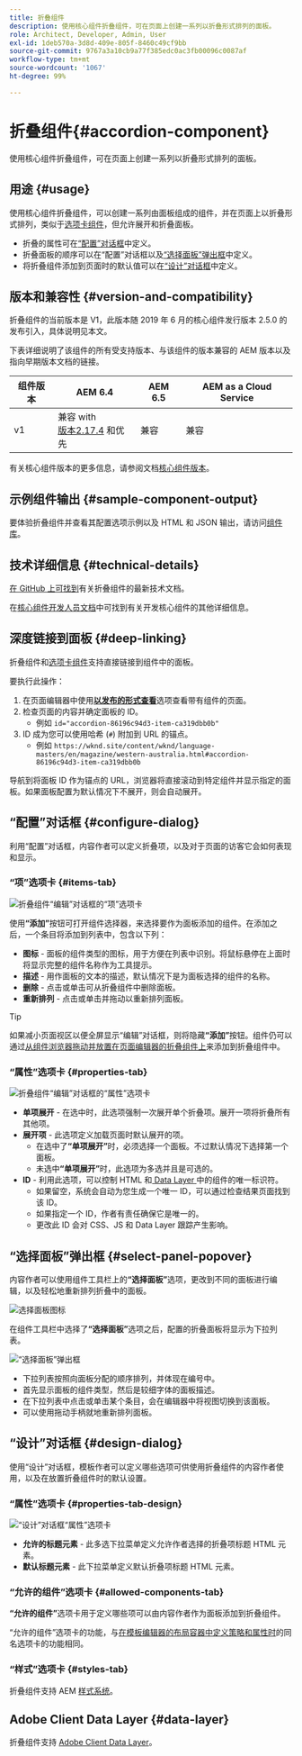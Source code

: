 ```yaml
---
title: 折叠组件
description: 使用核心组件折叠组件，可在页面上创建一系列以折叠形式排列的面板。
role: Architect, Developer, Admin, User
exl-id: 1deb570a-3d8d-409e-805f-8460c49cf9bb
source-git-commit: 9767a3a10cb9a77f385edc0ac3fb00096c0087af
workflow-type: tm+mt
source-wordcount: '1067'
ht-degree: 99%

---
```


# 折叠组件{#accordion-component}

使用核心组件折叠组件，可在页面上创建一系列以折叠形式排列的面板。

## 用途 {#usage}

使用核心组件折叠组件，可以创建一系列由面板组成的组件，并在页面上以折叠形式排列，类似于[选项卡组件](tabs.md)，但允许展开和折叠面板。

* 折叠的属性可在[“配置”对话框](#configure-dialog)中定义。
* 折叠面板的顺序可以在“配置”对话框以及[“选择面板”弹出框](#select-panel-popover)中定义。
* 将折叠组件添加到页面时的默认值可以在[“设计”对话框](#design-dialog)中定义。

## 版本和兼容性 {#version-and-compatibility}

折叠组件的当前版本是 V1，此版本随 2019 年 6 月的核心组件发行版本 2.5.0 的发布引入，具体说明见本文。

下表详细说明了该组件的所有受支持版本、与该组件的版本兼容的 AEM 版本以及指向早期版本文档的链接。

| 组件版本 | AEM 6.4 | AEM 6.5 | AEM as a Cloud Service |
|--- |--- |---|---|
| v1 | 兼容 with<br>[版本2.17.4](/help/versions.md) 和优先 | 兼容 | 兼容 |

有关核心组件版本的更多信息，请参阅文档[核心组件版本](/help/versions.md)。

## 示例组件输出 {#sample-component-output}

要体验折叠组件并查看其配置选项示例以及 HTML 和 JSON 输出，请访问[组件库](https://adobe.com/go/aem_cmp_library_accordion_cn)。

## 技术详细信息 {#technical-details}

[在 GitHub 上可找到](https://adobe.com/go/aem_cmp_tech_accordion_v1_cn)有关折叠组件的最新技术文档。

在[核心组件开发人员文档](/help/developing/overview.md)中可找到有关开发核心组件的其他详细信息。

## 深度链接到面板 {#deep-linking}

折叠组件和[选项卡组件](tabs.md)支持直接链接到组件中的面板。

要执行此操作：

1. 在页面编辑器中使用&#x200B;**[以发布的形式查看](https://experienceleague.adobe.com/docs/experience-manager-cloud-service/sites/authoring/fundamentals/editing-content.html#view-as-published)**&#x200B;选项查看带有组件的页面。
1. 检查页面的内容并确定面板的 ID。
   * 例如 `id="accordion-86196c94d3-item-ca319dbb0b"`
1. ID 成为您可以使用哈希 (`#`) 附加到 URL 的锚点。
   * 例如 `https://wknd.site/content/wknd/language-masters/en/magazine/western-australia.html#accordion-86196c94d3-item-ca319dbb0b`

导航到将面板 ID 作为锚点的 URL，浏览器将直接滚动到特定组件并显示指定的面板。如果面板配置为默认情况下不展开，则会自动展开。

## “配置”对话框 {#configure-dialog}

利用“配置”对话框，内容作者可以定义折叠项，以及对于页面的访客它会如何表现和显示。

### “项”选项卡 {#items-tab}

![折叠组件“编辑”对话框的“项”选项卡](/help/assets/accordion-edit-items.png)

使用&#x200B;**“添加”**&#x200B;按钮可打开组件选择器，来选择要作为面板添加的组件。在添加之后，一个条目将添加到列表中，包含以下列：

* **图标** - 面板的组件类型的图标，用于方便在列表中识别。将鼠标悬停在上面时将显示完整的组件名称作为工具提示。
* **描述** - 用作面板的文本的描述，默认情况下是为面板选择的组件的名称。
* **删除** - 点击或单击可从折叠组件中删除面板。
* **重新排列** - 点击或单击并拖动以重新排列面板。

>[!TIP]
>
>如果减小页面视区以便全屏显示“编辑”对话框，则将隐藏&#x200B;**“添加”**&#x200B;按钮。组件仍可以通过[从组件浏览器拖动并放置在页面编辑器的折叠组件上](https://helpx.adobe.com/cn/experience-manager/6-5/sites/authoring/using/editing-content.html#InsertingaComponent)来添加到折叠组件中。

### “属性”选项卡 {#properties-tab}

![折叠组件“编辑”对话框的“属性”选项卡](/help/assets/accordion-edit-properties.png)

* **单项展开** - 在选中时，此选项强制一次展开单个折叠项。展开一项将折叠所有其他项。
* **展开项** - 此选项定义加载页面时默认展开的项。
   * 在选中了&#x200B;**“单项展开”**&#x200B;时，必须选择一个面板。不过默认情况下选择第一个面板。
   * 未选中&#x200B;**“单项展开”**&#x200B;时，此选项为多选并且是可选的。
* **ID** - 利用此选项，可以控制 HTML 和[ Data Layer ](/help/developing/data-layer/overview.md)中的组件的唯一标识符。
   * 如果留空，系统会自动为您生成一个唯一 ID，可以通过检查结果页面找到该 ID。
   * 如果指定一个 ID，作者有责任确保它是唯一的。
   * 更改此 ID 会对 CSS、JS 和 Data Layer 跟踪产生影响。

## “选择面板”弹出框 {#select-panel-popover}

内容作者可以使用组件工具栏上的&#x200B;**“选择面板”**&#x200B;选项，更改到不同的面板进行编辑，以及轻松地重新排列折叠中的面板。

![选择面板图标](/help/assets/select-panel-icon.png)

在组件工具栏中选择了&#x200B;**“选择面板”**&#x200B;选项之后，配置的折叠面板将显示为下拉列表。

![“选择面板”弹出框](/help/assets/select-panel-popover.png)

* 下拉列表按照向面板分配的顺序排列，并体现在编号中。
* 首先显示面板的组件类型，然后是较细字体的面板描述。
* 在下拉列表中点击或单击某个条目，会在编辑器中将视图切换到该面板。
* 可以使用拖动手柄就地重新排列面板。

## “设计”对话框 {#design-dialog}

使用“设计”对话框，模板作者可以定义哪些选项可供使用折叠组件的内容作者使用，以及在放置折叠组件时的默认设置。

### “属性”选项卡 {#properties-tab-design}

![“设计”对话框“属性”选项卡](/help/assets/accordion-design-properties.png)

* **允许的标题元素** - 此多选下拉菜单定义允许作者选择的折叠项标题 HTML 元素。
* **默认标题元素** - 此下拉菜单定义默认折叠项标题 HTML 元素。

### “允许的组件”选项卡 {#allowed-components-tab}

**“允许的组件”**&#x200B;选项卡用于定义哪些项可以由内容作者作为面板添加到折叠组件。

“允许的组件”选项卡的功能，与[在模板编辑器的布局容器中定义策略和属性时](https://experienceleague.adobe.com/docs/experience-manager-cloud-service/sites/authoring/features/templates.html#editing-a-template-layout-template-author)的同名选项卡的功能相同。

### “样式”选项卡 {#styles-tab}

折叠组件支持 AEM [样式系统](/help/get-started/authoring.md#component-styling)。

## Adobe Client Data Layer {#data-layer}

折叠组件支持 [Adobe Client Data Layer](/help/developing/data-layer/overview.md)。
